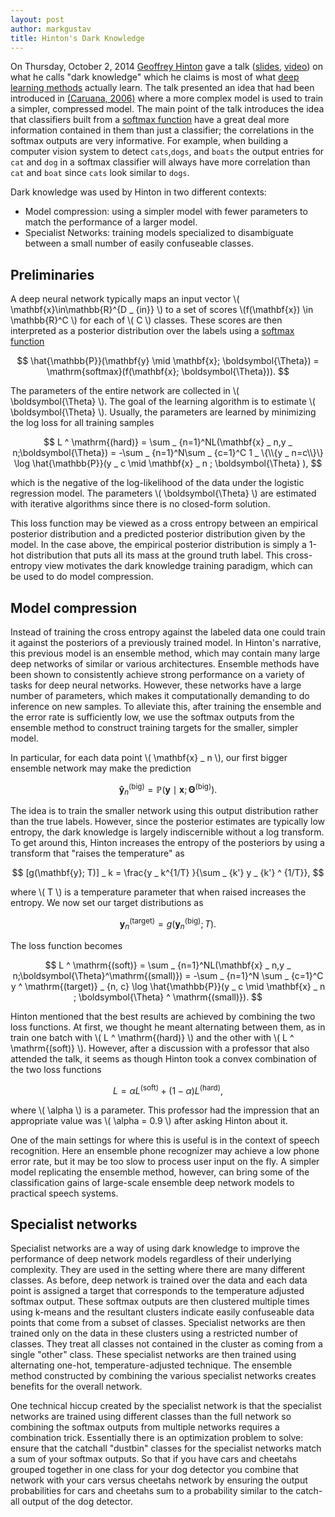 ```yaml
---
layout: post
author: markgustav
title: Hinton's Dark Knowledge
---
```


On Thursday, October 2, 2014 [Geoffrey Hinton](http://www.cs.toronto.edu/~hinton/) gave a talk ([slides](http://www.iro.umontreal.ca/~bengioy/cifar/NCAP2014-summerschool/slides/geoff_hinton_dark14.pdf), [video](https://www.youtube.com/watch?v=phmEyJa4I7o)) on what he calls "dark knowledge" which
he claims is most of what [deep learning methods](http://deeplearning.net/)
actually learn.  The talk presented an idea that had been introduced in
[(Caruana, 2006)](http://www.cs.cornell.edu/~caruana/compression.kdd06.pdf)
where a more complex model is used to train a simpler, compressed model. 
The main point of the talk introduces the idea that classifiers built from
a [softmax function](http://en.wikipedia.org/wiki/Softmax_function) have
a great deal more information contained in them than just a classifier; the
correlations in the softmax outputs are very informative. For example, when 
building a computer vision system to detect `cats`,`dogs`, and `boats` the output
entries for `cat` and `dog` in a softmax classifier will always have more
correlation than `cat` and `boat` since `cats` look similar to `dogs`.


Dark knowledge was used by Hinton in two different contexts:

- Model compression: using a simpler model with fewer parameters to match the performance of a larger model.
- Specialist Networks: training models specialized to disambiguate between a small number of easily confuseable classes.

## Preliminaries

A deep neural network typically maps an input vector \\( \mathbf{x}\in\mathbb{R}^{D _ {in}} \\) to a set of scores \\(f(\mathbf{x}) \in \mathbb{R}^C \\) for each of \\( C \\) classes. These scores are then interpreted as a posterior distribution over the labels using a [softmax function](http://en.wikipedia.org/wiki/Softmax_function)

$$ \hat{\mathbb{P}}(\mathbf{y} \mid \mathbf{x}; \boldsymbol{\Theta}) = \mathrm{softmax}(f(\mathbf{x}; \boldsymbol{\Theta})). $$

The parameters of the entire network are collected in \\( \boldsymbol{\Theta}
\\).  The goal of the learning algorithm is to estimate \\( \boldsymbol{\Theta}
\\).  Usually, the parameters are learned by minimizing the log loss for all
training samples

$$ L ^ \mathrm{(hard)} = \sum _ {n=1}^NL(\mathbf{x} _ n,y _ n;\boldsymbol{\Theta}) 
 = -\sum _ {n=1}^N\sum _ {c=1}^C 1 _ \{\\{y _ n=c\\}\} \log \hat{\mathbb{P}}(y _ c \mid \mathbf{x} _ n ; \boldsymbol{\Theta} ), $$

which is the negative of the log-likelihood of the data under the logistic
regression model. The parameters \\( \boldsymbol{\Theta} \\) are estimated with
iterative algorithms since there is no closed-form solution. 

This loss function may be viewed as a cross entropy between an empirical
posterior distribution and a predicted posterior distribution given by the
model. In the case above, the empirical posterior distribution is simply a
1-hot distribution that puts all its mass at the ground truth label.  This
cross-entropy view motivates the dark knowledge training paradigm, which can be
used to do model compression.

## Model compression

Instead of training the cross entropy against the labeled data one could train
it against the posteriors of a previously trained model. In Hinton's narrative,
this previous model is an ensemble method, which may contain many large deep
networks of similar or various architectures.  Ensemble methods have been
shown to consistently achieve strong performance on a variety of tasks for deep
neural networks. However, these networks have a large number of parameters,
which makes it computationally demanding to do inference on new samples. To
alleviate this, after training the ensemble and the error rate is sufficiently
low, we use the softmax outputs from the ensemble method to construct training
targets for the smaller, simpler model.

In particular, for each data point \\( \mathbf{x} _ n \\), our first bigger
ensemble network may make the prediction

$$ \mathbf{\hat y} _ n ^ \mathrm{(big)} = \mathbb{P} (\mathbf{y} \mid \mathbf{x}; \boldsymbol{\Theta} ^ \mathrm{(big)}). $$

The idea is to train the smaller network using this output distribution rather
than the true labels.  However, since the posterior estimates are typically low
entropy, the dark knowledge is largely indiscernible without a log transform.
To get around this, Hinton increases the entropy of the posteriors by using a
transform that "raises the temperature" as

$$ [g(\mathbf{y}; T)] _ k = \frac{y _ k^{1/T} }{\sum _ {k'} y _ {k'} ^ {1/T}}, $$

where \\( T \\) is a temperature parameter that when raised increases the entropy.
We now set our target distributions as

$$ \mathbf{y} ^ \mathrm{(target)} _ n = g(\mathbf{y} ^ \mathrm{(big)} _ n; T). $$

The loss function becomes

$$ L ^ \mathrm{(soft)} = \sum _ {n=1}^NL(\mathbf{x} _ n,y _ n;\boldsymbol{\Theta}^\mathrm{(small)}) = -\sum _ {n=1}^N \sum _ {c=1}^C y ^ \mathrm{(target)} _ {n, c} \log \hat{\mathbb{P}}(y _ c \mid \mathbf{x} _ n ; \boldsymbol{\Theta} ^ \mathrm{(small)}).
$$

Hinton mentioned that the best results are achieved by combining the two loss functions. At
first, we thought he meant alternating between them, as in train one batch with
\\( L ^ \mathrm{(hard)} \\) and the other with \\( L ^ \mathrm{(soft)} \\).
However, after a discussion with a professor that also attended the talk, it
seems as though Hinton took a convex combination of the two loss functions

$$ L = \alpha L ^ \mathrm{(soft)} + (1 - \alpha) L ^ \mathrm{(hard)}, $$

where \\( \alpha \\) is a parameter. This professor had the impression
that an appropriate value was \\( \alpha = 0.9 \\) after asking Hinton about it.

One of the main settings for where this is useful is in the context of
speech recognition.  Here an ensemble phone recognizer may achieve a low phone
error rate, but it may be too slow to process user input on the fly.  A simpler
model replicating the ensemble method, however, can bring some of the
classification gains of large-scale ensemble deep network models to practical
speech systems.

## Specialist networks

Specialist networks are a way of using dark knowledge to improve the performance of deep network models regardless of their underlying
complexity.  They are used in the setting where there are many different classes.  As before, deep network is trained over the data
and each data point is assigned a target that corresponds to the temperature adjusted softmax output.  These softmax outputs
are then clustered multiple times using k-means and the resultant clusters indicate easily confuseable data points that
come from a subset of classes.  Specialist networks
are then trained only on the data in these clusters using a restricted number of classes.  They treat all classes not contained in
the cluster as coming from a single "other" class.  These specialist networks are then trained using alternating one-hot, temperature-adjusted technique.
The ensemble method constructed by combining the various specialist networks creates benefits for the overall network.

One technical hiccup created by the specialist network is that the specialist networks are trained using different classes than the full
network so combining the softmax outputs from multiple networks requires a combination trick.  Essentially there is an optimization problem
to solve: ensure that the catchall "dustbin" classes for the specialist networks match a sum of your softmax outputs. So that if you have
cars and cheetahs grouped together in one class for your dog detector you combine that network with your cars versus cheetahs network by ensuring
the output probabilities for cars and cheetahs sum to a probability similar to the catch-all output of the dog detector.



